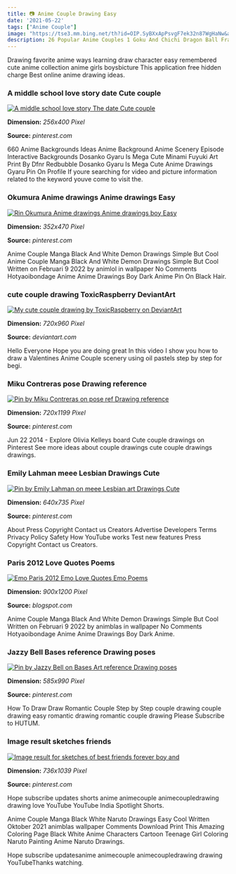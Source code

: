 ```yaml
---
title: 📷 Anime Couple Drawing Easy
date: '2021-05-22'
tags: ["Anime Couple"]
image: "https://tse3.mm.bing.net/th?id=OIP.SyBXxApPsvgF7ek32n87WgHaNw&amp;pid=15.1"
description: 26 Popular Anime Couples 1 Goku And Chichi Dragon Ball Franchise Goku And Chi Chi have to the most popular anime couples no questions asked They might not be
---
```




Drawing favorite anime ways learning draw character easy remembered cute anime collection anime girls boysbicture This application free hidden charge Best online anime drawing ideas.



### A middle school love story date Cute couple 

[![A middle school love story  The date  Cute couple ](https://i.pinimg.com/736x/3c/c6/8b/3cc68be5d663ff49919dbc263f376544.jpg)](https://i.pinimg.com/736x/3c/c6/8b/3cc68be5d663ff49919dbc263f376544.jpg)


**Dimension:** _256x400 Pixel_ 

**Source:** _pinterest.com_ 


660 Anime Backgrounds Ideas Anime Background Anime Scenery Episode Interactive Backgrounds Dosanko Gyaru Is Mega Cute Minami Fuyuki Art Print By Dfnr Redbubble Dosanko Gyaru Is Mega Cute Anime Drawings Gyaru Pin On Profile If youre searching for video and picture information related to the keyword youve come to visit the.


###  Okumura Anime drawings Anime drawings Easy 

[![Rin Okumura  Anime drawings Anime drawings boy Easy ](https://i.pinimg.com/736x/88/5e/c9/885ec9e2fcdf344a428a1b811423e0cc--anime-boy-drawing-anime-art.jpg)](https://i.pinimg.com/736x/88/5e/c9/885ec9e2fcdf344a428a1b811423e0cc--anime-boy-drawing-anime-art.jpg)


**Dimension:** _352x470 Pixel_ 

**Source:** _pinterest.com_ 


Anime Couple Manga Black And White Demon Drawings Simple But Cool Anime Couple Manga Black And White Demon Drawings Simple But Cool Written on Februari 9 2022 by animlol in wallpaper No Comments Hotyaoibondage Anime Anime Drawings Boy Dark Anime Pin On Black Hair.


### cute couple drawing ToxicRaspberry DeviantArt

[![My cute couple drawing by ToxicRaspberry on DeviantArt](https://orig00.deviantart.net/18cb/f/2011/031/b/1/my_cute_couple_drawing_by_toxicraspberry-d38h8kv.jpg)](https://orig00.deviantart.net/18cb/f/2011/031/b/1/my_cute_couple_drawing_by_toxicraspberry-d38h8kv.jpg)


**Dimension:** _720x960 Pixel_ 

**Source:** _deviantart.com_ 


Hello Everyone Hope you are doing great In this video I show you how to draw a Valentines Anime Couple scenery using oil pastels step by step for begi.


###  Miku Contreras pose Drawing reference 

[![Pin by Miku Contreras on pose ref  Drawing reference ](https://i.pinimg.com/736x/67/c8/2d/67c82d1f95f185240ccbe90a9771ab00.jpg)](https://i.pinimg.com/736x/67/c8/2d/67c82d1f95f185240ccbe90a9771ab00.jpg)


**Dimension:** _720x1199 Pixel_ 

**Source:** _pinterest.com_ 


Jun 22 2014 - Explore Olivia Kelleys board Cute couple drawings on Pinterest See more ideas about couple drawings cute couple drawings drawings.


###  Emily Lahman meee Lesbian Drawings Cute 

[![Pin by Emily Lahman on meee  Lesbian art Drawings Cute ](https://i.pinimg.com/736x/30/2e/f9/302ef9d56a935f4dae2d4bcfaae7227e.jpg)](https://i.pinimg.com/736x/30/2e/f9/302ef9d56a935f4dae2d4bcfaae7227e.jpg)


**Dimension:** _640x735 Pixel_ 

**Source:** _pinterest.com_ 


About Press Copyright Contact us Creators Advertise Developers Terms Privacy Policy Safety How YouTube works Test new features Press Copyright Contact us Creators.


###  Paris 2012 Love Quotes Poems

[![Emo Paris 2012 Emo Love Quotes  Emo Poems](http://1.bp.blogspot.com/-vyAa_ITObHI/T_xBP_2ONqI/AAAAAAAAAKo/YaOzpP0OIvI/s1600/emo+love+quotes-Emo_Love_by_mikicoola123anime.jpg)](http://1.bp.blogspot.com/-vyAa_ITObHI/T_xBP_2ONqI/AAAAAAAAAKo/YaOzpP0OIvI/s1600/emo+love+quotes-Emo_Love_by_mikicoola123anime.jpg)


**Dimension:** _900x1200 Pixel_ 

**Source:** _blogspot.com_ 


Anime Couple Manga Black And White Demon Drawings Simple But Cool Written on Februari 9 2022 by animblas in wallpaper No Comments Hotyaoibondage Anime Anime Drawings Boy Dark Anime.


###  Jazzy Bell Bases reference Drawing poses 

[![Pin by Jazzy Bell on Bases  Art reference Drawing poses ](https://i.pinimg.com/originals/52/68/26/52682639996a1adf2fe4020dc712d9d3.jpg)](https://i.pinimg.com/originals/52/68/26/52682639996a1adf2fe4020dc712d9d3.jpg)


**Dimension:** _585x990 Pixel_ 

**Source:** _pinterest.com_ 


How To Draw Draw Romantic Couple Step by Step couple drawing couple drawing easy romantic drawing romantic couple drawing Please Subscribe to HUTUM.


### Image result sketches friends 

[![Image result for sketches of best friends forever boy and ](https://i.pinimg.com/736x/8a/53/03/8a530379f5b3fdb8b6ddf47ce92e40fc--drawings.jpg)](https://i.pinimg.com/736x/8a/53/03/8a530379f5b3fdb8b6ddf47ce92e40fc--drawings.jpg)


**Dimension:** _736x1039 Pixel_ 

**Source:** _pinterest.com_ 



Hope subscribe updates shorts anime animecouple animecoupledrawing drawing love YouTube YouTube India Spotlight Shorts.


Anime Couple Manga Black White Naruto Drawings Easy Cool Written Oktober 2021 animblas wallpaper Comments Download Print This Amazing Coloring Page Black White Anime Characters Cartoon Teenage Girl Coloring Naruto Painting Anime Naruto Drawings.


Hope subscribe updatesanime animecouple animecoupledrawing drawing YouTubeThanks watching.




